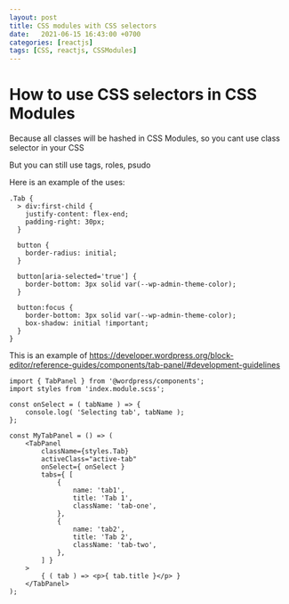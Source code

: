 ```yaml
---
layout: post
title: CSS modules with CSS selectors
date:   2021-06-15 16:43:00 +0700
categories: [reactjs]
tags: [CSS, reactjs, CSSModules]
---
```


# How to use CSS selectors in CSS Modules
Because all classes will be hashed in CSS Modules, so you cant use class selector in your CSS

But you can still use tags, roles, psudo

Here is an example of the uses:

```
.Tab {
  > div:first-child {
    justify-content: flex-end;
    padding-right: 30px;
  }

  button {
    border-radius: initial;
  }

  button[aria-selected='true'] {
    border-bottom: 3px solid var(--wp-admin-theme-color);
  }

  button:focus {
    border-bottom: 3px solid var(--wp-admin-theme-color);
    box-shadow: initial !important;
  }
}

```
This is an example of https://developer.wordpress.org/block-editor/reference-guides/components/tab-panel/#development-guidelines


```
import { TabPanel } from '@wordpress/components';
import styles from 'index.module.scss';

const onSelect = ( tabName ) => {
    console.log( 'Selecting tab', tabName );
};

const MyTabPanel = () => (
    <TabPanel
        className={styles.Tab}
        activeClass="active-tab"
        onSelect={ onSelect }
        tabs={ [
            {
                name: 'tab1',
                title: 'Tab 1',
                className: 'tab-one',
            },
            {
                name: 'tab2',
                title: 'Tab 2',
                className: 'tab-two',
            },
        ] }
    >
        { ( tab ) => <p>{ tab.title }</p> }
    </TabPanel>
);

```
